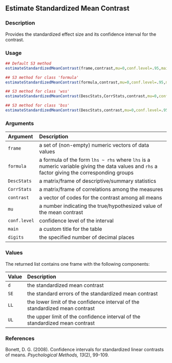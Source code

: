 ## Estimate Standardized Mean Contrast

### Description

Provides the standardized effect size and its confidence interval for the contrast.

### Usage

```r
## Default S3 method
estimateStandardizedMeanContrast(frame,contrast,mu=0,conf.level=.95,main=NULL,digits=3)

## S3 method for class 'formula'
estimateStandardizedMeanContrast(formula,contrast,mu=0,conf.level=.95,main=NULL,digits=3)

## S3 method for class 'wss'
estimateStandardizedMeanContrast(DescStats,CorrStats,contrast,mu=0,conf.level=.95,main=NULL,digits=3)

## S3 method for class 'bss'
estimateStandardizedMeanContrast(DescStats,contrast,mu=0,conf.level=.95,main=NULL,digits=3)
```

### Arguments

Argument | Description
:-- | :--
```frame``` | a set of (non-empty) numeric vectors of data values
```formula``` | a formula of the form `lhs ~ rhs` where `lhs` is a numeric variable giving the data values and `rhs` a factor giving the corresponding groups
```DescStats``` | a matrix/frame of descriptive/summary statistics
```CorrStats``` | a matrix/frame of correlations among the measures
```contrast``` | a vector of codes for the contrast among all means
```mu``` | a number indicating the true/hypothesized value of the mean contrast
```conf.level``` | confidence level of the interval
```main``` | a custom title for the table
```digits``` | the specified number of decimal places

### Values

The returned list contains one frame with the following components:

Value | Description
:-- | :--
```d``` | the standardized mean contrast
```SE``` | the standard errors of the standardized mean contrast
```LL``` | the lower limit of the confidence interval of the standardized mean contrast
```UL``` | the upper limit of the confidence interval of the standardized mean contrast

### References

Bonett, D. G. (2008). Confidence intervals for standardized linear contrasts of means. *Psychological Methods, 13*(2), 99-109.
